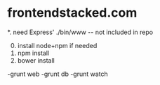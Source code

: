 frontendstacked.com
===================

*. need Express' ./bin/www -- not included in repo

0. install node+npm if needed
1. npm install
2. bower install

-grunt web
-grunt db
-grunt watch
